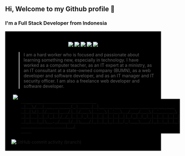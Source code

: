 
## Hi, Welcome to my Github profile 👋
### I'm a Full Stack Developer from Indonesia

<div style="background-color:black;padding:20px;">
<p align="center">
  <a href="https://facebook.com/mazjohn20">
    <img src="https://img.shields.io/badge/-mazjohn20-blue?style=for-the-badge&logo=Facebook&logoColor=00AEFF&labelColor=black&color=0866FF">
  </a>
  <a href="https://instagram.com/mazjohn20">
    <img src="https://img.shields.io/badge/-mazjohn20-blue?style=for-the-badge&logo=Instagram&logoColor=00AEFF&labelColor=black&color=E4405F">
  </a>
  <a href="https://twitter.com/mazjohn20">
    <img src="https://img.shields.io/badge/-@mazjohn20-blue?style=for-the-badge&logo=X&logoColor=00AEFF&labelColor=black&color=black">
  </a>
  <a href="https://www.linkedin.com/in/djono-amidjojo-b78b6643">
    <img src="https://img.shields.io/badge/-mazjohn20-blue?style=for-the-badge&logo=Linkedin&logoColor=00AEFF&labelColor=black&color=0A66C2">
  </a>
   <a href="https://www.mazjohn.com">
    <img src="https://img.shields.io/badge/www-mazjohn.com-blue?style=for-the-badge&logo=WebAuthn&logoColor=00AEFF&labelColor=black&color=F36633">
  </a>
  <!-- <a href="mailto:mazjohn2023@gmail.com">
    <img src="https://img.shields.io/badge/-mazjohn2023@gmail.com-blue?style=for-the-badge&logo=maildotru&logoColor=00AEFF&labelColor=black&color=EA4335">
  </a> -->
</p>

> I am a hard worker who is focused and passionate about learning something new, especially in technology. I have worked as a computer teacher, as an IT expert at a ministry, as an IT consultant at a state-owned company (BUMN), as a web developer and software developer, and as an IT manager and IT security officer. I am also a freelance web developer and software developer. 

<!-- - 📫 How to reach me: [mazjohn.com](https://mazjohn.com) -->
<div style="display: flex;">
  <div style="flex: 25%; padding: 5px;">
    <a href="https://github.com/djono">
    <img src="https://github-readme-stats.vercel.app/api/top-langs/?username=djono&layout=compact&theme=chartreuse-dark&langs_count=10">
    </a>

  </div>
  <div style="flex: 75%; padding: 5px;">
    <a href="https://mazjohn.com" target="_blank" style="background-color: transparent;" onmouseover="this.style.backgroundColor='#f2f2f2';" onmouseout="this.style.backgroundColor='transparent';">
    <pre style="background-color:black">
  __  __            _       _
 |  \/  | __ _ ____(_) ___ | |__  _ __    ___ ___  _ __ ___
 | |\/| |/ _` |_  /| |/ _ \| '_ \| '_ \  / __/ _ \| '_ ` _ \
 | |  | | (_| |/ / | | (_) | | | | | | || (_| (_) | | | | | |
 |_|  |_|\__,_/___|/ |\___/|_| |_|_| |_(_)___\___/|_| |_| |_|
                 |__/
    </pre>
    </a>
  </div>
</div>

<div style="width:100%">
<img alt="GitHub commit activity (branch)" src="https://img.shields.io/github/commit-activity/m/djono/docker-php-framework-wordpress?style=social&logo=github">
</div>
</div>
